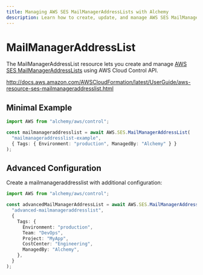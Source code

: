 ```yaml
---
title: Managing AWS SES MailManagerAddressLists with Alchemy
description: Learn how to create, update, and manage AWS SES MailManagerAddressLists using Alchemy Cloud Control.
---
```


# MailManagerAddressList

The MailManagerAddressList resource lets you create and manage [AWS SES MailManagerAddressLists](https://docs.aws.amazon.com/ses/latest/userguide/) using AWS Cloud Control API.

http://docs.aws.amazon.com/AWSCloudFormation/latest/UserGuide/aws-resource-ses-mailmanageraddresslist.html

## Minimal Example

```ts
import AWS from "alchemy/aws/control";

const mailmanageraddresslist = await AWS.SES.MailManagerAddressList(
  "mailmanageraddresslist-example",
  { Tags: { Environment: "production", ManagedBy: "Alchemy" } }
);
```

## Advanced Configuration

Create a mailmanageraddresslist with additional configuration:

```ts
import AWS from "alchemy/aws/control";

const advancedMailManagerAddressList = await AWS.SES.MailManagerAddressList(
  "advanced-mailmanageraddresslist",
  {
    Tags: {
      Environment: "production",
      Team: "DevOps",
      Project: "MyApp",
      CostCenter: "Engineering",
      ManagedBy: "Alchemy",
    },
  }
);
```

